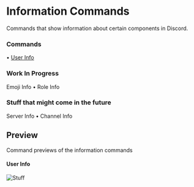 # Information Commands
Commands that show information about certain components in Discord.

### Commands
• [User Info](https://github.com/Max-Almighty/yagpdb-cc/blob/main/Information/userinfo.yag)

### Work In Progress
Emoji Info
• Role Info

### Stuff that might come in the future
Server Info
• Channel Info


## Preview
Command previews of the information commands

#### User Info
![Stuff](https://cdn.discordapp.com/attachments/847434429546889227/929322510569316372/Screenshot_2022-01-08_at_4.05.48_PM.png)
